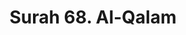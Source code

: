 ---
title       : "Surah 68. Al-Qalam"
DATE        : 7/25/2018 9:18:18 AM
draft       : false
TYPE        : "quran"

BookCode    : "ARB"
SurahNumber : "68"
TotalAyah   : "52"
---